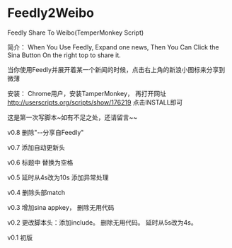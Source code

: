 Feedly2Weibo
============

Feedly Share To Weibo(TemperMonkey Script)

简介： When You Use Feedly, Expand one news, Then You Can Click the Sina Button On the right top to share it.

当你使用Feedly并展开着某一个新闻的时候，点击右上角的新浪小图标来分享到微薄

安装： Chrome用户，安装TamperMonkey， 
       再打开网址 http://userscripts.org/scripts/show/176219 
	   点击INSTALL即可

这是第一次写脚本~如有不足之处，还请留言~~


v0.8 删除"--分享自Feedly"
 
v0.7 添加自动更新头
 
v0.6 标题中&nbsp;替换为空格
 
v0.5 延时从4s改为10s
    添加异常处理
 
v0.4 删除头部match
 
v0.3 增加sina appkey，
    删除无用代码
 
v0.2 更改脚本头：添加include。
    删除无用代码。
    延时从5s改为4s。
 
v0.1 初版